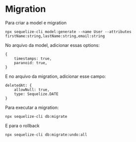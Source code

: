 # Migration

Para criar a model e migration

    npx sequelize-cli model:generate --name User --attributes firstName:string,lastName:string,email:string

No arquivo da model, adicionar essas options:

    {
        timestamps: true,
        paranoid: true,
    }

E no arquivo da migration, adicionar esse campo:

    deletedAt: {
        allowNull: true,
        type: Sequelize.DATE
    }

Para executar a migration:

    npx sequelize-cli db:migrate

E para o rollback

    npx sequelize-cli db:migrate:undo:all
